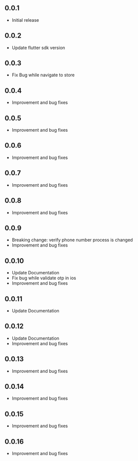 ## 0.0.1

- Initial release

## 0.0.2

- Update flutter sdk version

## 0.0.3

- Fix Bug while navigate to store

## 0.0.4

- Improvement and bug fixes

## 0.0.5

- Improvement and bug fixes

## 0.0.6

- Improvement and bug fixes

## 0.0.7

- Improvement and bug fixes

## 0.0.8

- Improvement and bug fixes

## 0.0.9

- Breaking change: verify phone number process is changed
- Improvement and bug fixes

## 0.0.10

- Update Documentation
- Fix bug while validate otp in ios
- Improvement and bug fixes

## 0.0.11

- Update Documentation

## 0.0.12

- Update Documentation
- Improvement and bug fixes

## 0.0.13

- Improvement and bug fixes

## 0.0.14

- Improvement and bug fixes

## 0.0.15

- Improvement and bug fixes

## 0.0.16

- Improvement and bug fixes
